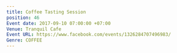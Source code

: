```yaml
---
title: Coffee Tasting Session
position: 46
Event date: 2017-09-10 07:00:00 +07:00
Venue: Tranquil Cafe
Event URL: https://www.facebook.com/events/1326284707496983/
Genre: COFFEE
---
```


